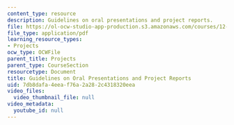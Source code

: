 ```yaml
---
content_type: resource
description: Guidelines on oral presentations and project reports.
file: https://ol-ocw-studio-app-production.s3.amazonaws.com/courses/12-307-weather-and-climate-laboratory-spring-2009/7db8dafa4eeaf76a2a282c4318320eea_report.pdf
file_type: application/pdf
learning_resource_types:
- Projects
ocw_type: OCWFile
parent_title: Projects
parent_type: CourseSection
resourcetype: Document
title: Guidelines on Oral Presentations and Project Reports
uid: 7db8dafa-4eea-f76a-2a28-2c4318320eea
video_files:
  video_thumbnail_file: null
video_metadata:
  youtube_id: null
---
```

